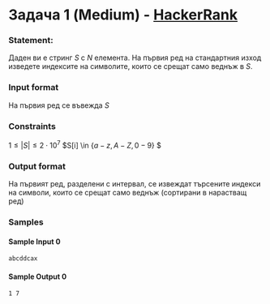 # Задача 1 (Medium) - [HackerRank](<https://www.hackerrank.com/contests/test-1697304732/challenges/1-6-6>)

### Statement:

Даден ви е стринг $S$ с $N$ елемента. На първия ред на стандартния изход изведете индексите на символите, които се срещат само веднъж в $S$.

### Input format

На първия ред се въвежда $S$

### Constraints

 $1 \le |S| \le 2\cdot10^7$
$S[i] \in $\{a -  z, A - Z, 0 - 9\}$ $

### Output format

На първият ред, разделени с интервал, се извеждат търсените индекси на символи, които се срещат само веднъж (сортирани в нарастващ ред)

### Samples

#### Sample Input 0
```
abcddcax
```

#### Sample Output 0
```
1 7
```